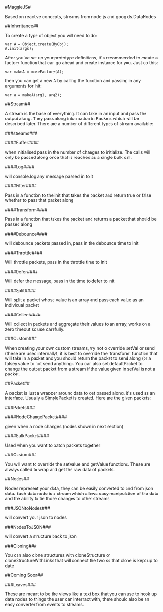 #MaggieJS#

Based on reactive concepts, streams from node.js and goog.ds.DataNodes

##Inheritance##

To create a type of object you will need to do:

```
var A = Object.create(MyObj);
A.init(args);
```

After you've set up your prototype definitions, it's recommended to create a factory function that can go ahead and create instance for you. Just do this:

```
var makeA = makeFactory(A);
```

then you can get a new A by calling the function and passing in any arguments for init:

```
var a = makeA(arg1, arg2);
```

##Stream##

A stream is the base of everything. It can take in an input and pass the output along. They pass along information in Packets which will be described later. There are a number of different types of stream available:

###streams###

####Buffer####

when initialised pass in the number of changes to initialize. The calls will only be passed along once that is reached as a single bulk call.

####Log####

will console.log any message passed in to it

####Filter####

Pass in a function to the init that takes the packet and return true or false whether to pass that packet along

####Transform####

Pass in a function that takes the packet and returns a packet that should be passed along

####Debounce####

will debounce packets passed in, pass in the debounce time to init

####Throttle####

Will throttle packets, pass in the throttle time to init

####Defer####

Will defer the message, pass in the time to defer to init

####Split####

Will split a packet whose value is an array and pass each value as an individual packet

####Collect####

Will collect in packets and aggregate their values to an array, works on a zero timeout so use carefully.

###Custom###

When creating your own custom streams, try not o override setVal or send (these are used internally), it is best to override the 'transform' function that will take in a packet and you should return the packet to send along (or a falsey value to not send anything). You can also set defaultPacket to change the output packet from a stream if the value given in setVal is not a packet.

##Packet##

A packet is just a wrapper around data to get passed along, it's used as an interface. Usually a SimplePacket is created. Here are the given packets:

###Pakets###

####NodeChangePacket####

given when a node changes (nodes shown in next section)

####BulkPacket####

Used when you want to batch packets together

###Custom###

You will want to override the setValue and getValue functions. These are always called to wrap and get the raw data of packets.

##Nodes##

Nodes represent your data, they can be easily converted to and from json data. Each data node is a stream which allows easy manipulation of the data and the ability to tie those changes to other streams.

###JSONtoNodes###

will convert your json to nodes

###NodesToJSON###

will convert a structure back to json

###Cloning###

You can also clone structures with cloneStructure or cloneStructureWithLinks that will connect the two so that clone is kept up to date

##Coming Soon##

###Leaves###

These are meant to be the views like a text box that you can use to hook up data nodes to things the user can interract with, there should also be an easy converter from events to streams.